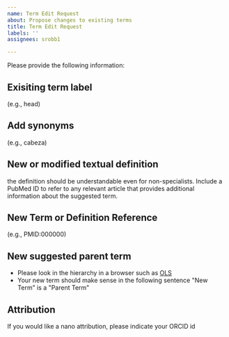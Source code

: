 ```yaml
---
name: Term Edit Request
about: Propose changes to existing terms
title: Term Edit Request
labels: ''
assignees: srobb1

---
```


Please provide the following information:

## Exisiting term label

(e.g., head)

## Add synonyms

(e.g., cabeza)

## New or modified textual definition

the definition should be understandable even for non-specialists. Include a PubMed ID to refer to any relevant article that provides additional information about the suggested term.

## New Term or Definition Reference

(e.g., PMID:000000)

## New suggested parent term

-  Please look in the hierarchy in a browser such as [OLS](http://www.ebi.ac.uk/ols/ontologies/plana)
-  Your new term should make sense in the following sentence "New Term" is a "Parent Term"

## Attribution

If you would like a nano attribution, please indicate your ORCID id
